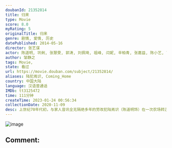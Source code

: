 ```yaml
---
doubanId: 21352814
title: 归来
type: Movie
score: 8.0
myRating: 5
originalTitle: 归来
genre: 剧情, 爱情, 历史
datePublished: 2014-05-16
director: 张艺谋
actor: 陈道明, 巩俐, 张慧雯, 郭涛, 刘佩琦, 祖峰, 闫妮, 辛柏青, 张嘉益, 陈小艺, 丁嘉丽, 李纯, 张庭菲, 付璐璐, 王志强, 张金元, 吴了了
author: 邹静之
tags: Movie, 
state: 看过
url: https://movie.douban.com/subject/21352814/
aliases: 陆犯焉识, Coming_Home
country: 中国大陆
language: 汉语普通话
IMDb: tt3125472
time: 111分钟
createTime: 2023-01-24 00:56:34
collectionDate: 2020-11-09
desc: 上世纪70年代初，与家人音讯全无隔绝多年的劳改犯陆焉识（陈道明饰）在一次农场转迁途中逃跑回家。这对怀抱芭蕾舞梦想的女儿丹丹（张慧雯饰）带来了巨大压力，她阻止母亲冯婉瑜（巩俐饰）与父亲的相见。因此...
---
```


![image](p2181207835.jpg)

Comment: 
---

